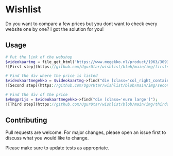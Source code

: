 # Wishlist
Do you want to compare a few prices but you dont want to check every website one by one? I got the solution for you!


## Usage

```php
# Put the link of the webshop
$videokaartmg = file_get_html('https://www.megekko.nl/product/1963/309339/Nvidia-Videokaarten/MSI-GeForce-RTX-3060-Ti-GAMING-Z-TRIO-8G-LHR-Videokaart');
![First step](https://github.com/UgurUtar/wishlist/blob/main/img/firststep.png?raw=true)

# Find the div where the price is listed
$videokaartmegekko = $videokaartmg->find("div [class='col_right_container_wishlist']",0);
![Second step](https://github.com/UgurUtar/wishlist/blob/main/img/secondstep.png?raw=true)

# Find the div of the price
$vkmgprijs = $videokaartmegekko->find("div [class='euro large']");
![Third step](https://github.com/UgurUtar/wishlist/blob/main/img/thirdstep.png?raw=true)
```

## Contributing
Pull requests are welcome. For major changes, please open an issue first to discuss what you would like to change.

Please make sure to update tests as appropriate.

